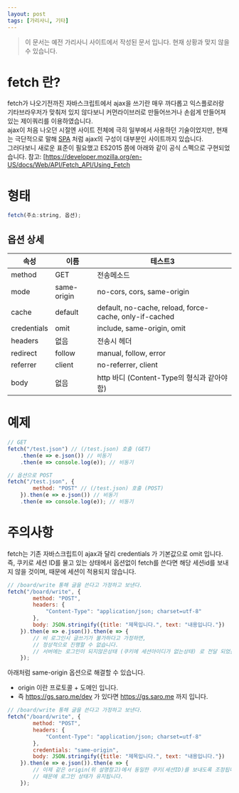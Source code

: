 ```yaml
---
layout: post
tags: [가리사니, 기타]
---
```


> 이 문서는 예전 가리사니 사이트에서 작성된 문서 입니다.
현재 상황과 맞지 않을 수 있습니다.


# fetch 란?
fetch가 나오기전까진 자바스크립트에서 ajax을 쓰기란 매우 까다롭고 익스플로러랑 기타브라우저가 맞춰저 있지 않다보니 커먼라이브러로 만들어쓰거나 손쉽게 만들어져 있는 제이쿼리를 이용하였습니다.
\
ajax이 처음 나오던 시절엔 사이트 전체에 극히 일부에서 사용하던 기술이었지만, 현재는 극단적으로 말해 [SPA](https://en.wikipedia.org/wiki/Single-page_application) 처럼 ajax의 구성이 대부분인 사이트까지 있습니다.
\
그러다보니 새로운 표준이 필요했고 ES2015 쯤에 아래와 같이 공식 스펙으로 구현되었습니다.
참고: [https://developer.mozilla.org/en-US/docs/Web/API/Fetch_API/Using_Fetch

# 형태
``` js
fetch(주소:string, 옵션);
```
## 옵션 상세
|속성|이름|테스트3|
|-|-|-|
|method|GET|전송메소드|
|mode|same-origin|no-cors, cors, same-origin|
|cache|default|default, no-cache, reload, force-cache, only-if-cached|
|credentials|omit|include, same-origin, omit|
|headers|없음|전송시 헤더|
|redirect|follow|manual, follow, error|
|referrer|client|no-referrer, client|
|body|없음|http 바디 (Content-Type의 형식과 같아야함)|

# 예제
``` js
// GET
fetch("/test.json") // (/test.json) 호출 (GET)
	.then(e => e.json()) // 비동기
	.then(e => console.log(e)); // 비동기

// 옵션으로 POST
fetch("/test.json", {
		method: "POST" // (/test.json) 호출 (POST)
	}).then(e => e.json()) // 비동기
	.then(e => console.log(e)); // 비동기
```

# 주의사항
fetch는 기존 자바스크립트이 ajax과 달리 credentials 가 기본값으로 omit 입니다.
즉, 쿠키로 세션 ID를 물고 있는 상태에서 옵션없이 fetch를 쓴다면 해당 세션id를 보내지 않을 것이며, 때문에 세션이 적용되지 않습니다.
``` js
// /board/write 통해 글을 쓴다고 가정하고 보낸다.
fetch("/board/write", {
		method: "POST",
		headers: {
            "Content-Type": "application/json; charset=utf-8"
        },
		body: JSON.stringify({title: "제목입니다.", text: "내용입니다."})
	}).then(e => e.json()).then(e => {
		// 비 로그인시 글쓰기가 불가하다고 가정하면,
		// 정상적으로 진행할 수 없습니다.
		// 서버에는 로그인이 되지않은상태 (쿠키에 세션아이디가 없는상태) 로 전달 되었을 것입니다.
	});
```
아래처럼 same-origin 옵션으로 해결할 수 있습니다.
- origin 이란 프로토콜 + 도메인 입니다.
- 즉 https://gs.saro.me/dev 가 있다면 https://gs.saro.me 까지 입니다.
``` js
// /board/write 통해 글을 쓴다고 가정하고 보낸다.
fetch("/board/write", {
		method: "POST",
		headers: {
            "Content-Type": "application/json; charset=utf-8"
        },
        credentials: "same-origin",
		body: JSON.stringify({title: "제목입니다.", text: "내용입니다."})
	}).then(e => e.json()).then(e => {
		// 이제 같은 origin(위 설명참고)에서 동일한 쿠키(세션ID)를 보내도록 조정됩니다.
		// 때문에 로그인 상태가 유지됩니다.
	});
```